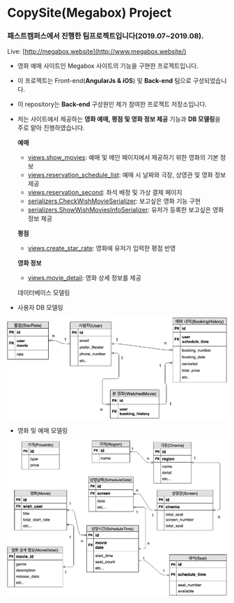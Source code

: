 # CopySite(Megabox) Project

### 패스트캠퍼스에서 진행한 팀프로젝트입니다(2019.07~2019.08).

Live: [http://megabox.website](http://www.megabox.website/)


- 영화 예매 사이트인 Megabox 사이트의 기능을 구현한 프로젝트입니다.

- 이 프로젝트는 Front-end(**AngularJs & iOS**) 및 **Back-end** 팀으로 구성되었습니다.

- 이 repository는 **Back-end** 구성원인 제가 참여한 프로젝트 저장소입니다.

- 저는 사이트에서 제공하는 **영화 예매, 평점 및 영화 정보 제공** 기능과 **DB 모델링**을 주로 맡아 진행하였습니다.

  **예매**

  - [views.show_movies](https://github.com/navill/backend/blob/3c6461a1bb1fdc8330ba5c9cb61552e3c5c16b92/database/views.py#L21): 예매 및 메인 페이지에서 제공하기 위한 영화의 기본 정보
  - [views.reservation_schedule_list](https://github.com/navill/backend/blob/3c6461a1bb1fdc8330ba5c9cb61552e3c5c16b92/database/views.py#L46): 예매 시 날짜와 극장, 상영관 및 영화 정보 제공
  - [views.reservation_second](https://github.com/navill/backend/blob/3c6461a1bb1fdc8330ba5c9cb61552e3c5c16b92/database/views.py#L105): 좌석 배정 및 가상 결제 페이지
  - [serializers.CheckWishMovieSerializer](https://github.com/navill/backend/blob/3c6461a1bb1fdc8330ba5c9cb61552e3c5c16b92/database/serializers.py#L219): 보고싶은 영화 기능 구현
  - [serializers.ShowWishMoviesInfoSerializer](https://github.com/navill/backend/blob/3c6461a1bb1fdc8330ba5c9cb61552e3c5c16b92/database/serializers.py#L238): 유저가 등록한 보고싶은 영화 정보 제공

  **평점**

  - [views.create_star_rate](https://github.com/navill/backend/blob/3c6461a1bb1fdc8330ba5c9cb61552e3c5c16b92/accounts/views.py#L281): 영화에 유저가 입력한 평점 반영

  **영화 정보**

  - [views.movie_detail](https://github.com/navill/backend/blob/3c6461a1bb1fdc8330ba5c9cb61552e3c5c16b92/database/views.py#L32): 영화 상세 정보를 제공

  데이터베이스 모델링

- 사용자 DB 모델링

![account_megabox](/README_image/account_megabox.png)

- 영화 및 예매 모델링

![booking_megabox](/README_image/booking_megabox.png)